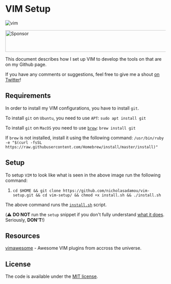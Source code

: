 # VIM Setup

![vim](vim.gif)

<a target='_blank' rel='nofollow' href='https://app.codesponsor.io/link/9xfHBCXLLneQfkK8qiHeHcLd/nicholasadamou/vim-setup'>
  <img alt='Sponsor' width='888' height='68' src='https://app.codesponsor.io/embed/9xfHBCXLLneQfkK8qiHeHcLd/nicholasadamou/vim-setup.svg' />
</a>

This document describes how I set up VIM to develop the tools on that are on my Github page.

If you have any comments or suggestions, feel free to give me a shout [on Twitter](https://twitter.com/nicholasadamou)!

## Requirements

In order to install my VIM configurations, you have to install `git`.

To install `git` on `Ubuntu`, you need to use `APT`: `sudo apt install git`

To install `git` on `MacOS` you need to use [`brew`](http://brew.sh/): `brew install git`

If `brew` is not installed, install it using the following command: `/usr/bin/ruby -e "$(curl -fsSL https://raw.githubusercontent.com/Homebrew/install/master/install)"`

## Setup

To setup `VIM` to look like what is seen in the above image run the following command:

1. `cd $HOME && git clone https://github.com/nicholasadamou/vim-setup.git && cd vim-setup/ && chmod +x install.sh && ./install.sh`

The above command runs the [`install.sh`](install.sh) script. 

(:warning: **DO NOT** run the `setup` snippet if you don't fully
understand [what it does](install.sh). Seriously, **DON'T**!)

## Resources

[vimawesome](https://vimawesome.com/) - Awesome VIM plugins from accross the universe.

## License

The code is available under the [MIT license](LICENSE.txt).